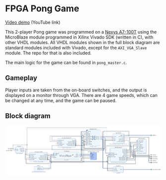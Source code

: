 # FPGA Pong Game
[Video demo](https://www.youtube.com/watch?v=P2_haMc4vz4) (YouTube link)

This 2-player Pong game was programmed on a [Nexys A7-100T](https://store.digilentinc.com/nexys-a7-fpga-trainer-board-recommended-for-ece-curriculum/) using the MicroBlaze module programmed in Xilinx Vivado SDK (written in C), with other VHDL modules. All VHDL modules shown in the full block diagram are standard modules included with Vivado, except for the `AXI_VGA_Slave` module. The repo for that is also included.

The main logic for the game can be found in `pong_master.c`.

## Gameplay
Player inputs are taken from the on-board switches, and the output is displayed on a monitor through VGA. There are 4 game speeds, which can be changed at any time, and the game can be paused.

## Block diagram
<p align="center">
  <img src="block_diagram.png">
</p>
